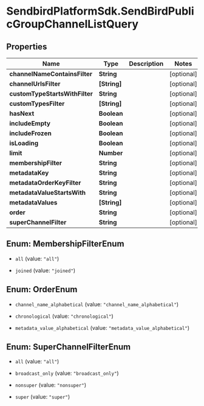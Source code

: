 # SendbirdPlatformSdk.SendBirdPublicGroupChannelListQuery

## Properties

Name | Type | Description | Notes
------------ | ------------- | ------------- | -------------
**channelNameContainsFilter** | **String** |  | [optional] 
**channelUrlsFilter** | **[String]** |  | [optional] 
**customTypeStartsWithFilter** | **String** |  | [optional] 
**customTypesFilter** | **[String]** |  | [optional] 
**hasNext** | **Boolean** |  | [optional] 
**includeEmpty** | **Boolean** |  | [optional] 
**includeFrozen** | **Boolean** |  | [optional] 
**isLoading** | **Boolean** |  | [optional] 
**limit** | **Number** |  | [optional] 
**membershipFilter** | **String** |  | [optional] 
**metadataKey** | **String** |  | [optional] 
**metadataOrderKeyFilter** | **String** |  | [optional] 
**metadataValueStartsWith** | **String** |  | [optional] 
**metadataValues** | **[String]** |  | [optional] 
**order** | **String** |  | [optional] 
**superChannelFilter** | **String** |  | [optional] 



## Enum: MembershipFilterEnum


* `all` (value: `"all"`)

* `joined` (value: `"joined"`)





## Enum: OrderEnum


* `channel_name_alphabetical` (value: `"channel_name_alphabetical"`)

* `chronological` (value: `"chronological"`)

* `metadata_value_alphabetical` (value: `"metadata_value_alphabetical"`)





## Enum: SuperChannelFilterEnum


* `all` (value: `"all"`)

* `broadcast_only` (value: `"broadcast_only"`)

* `nonsuper` (value: `"nonsuper"`)

* `super` (value: `"super"`)




